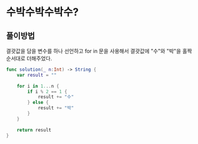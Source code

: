 # 수박수박수박수?



## 풀이방법

결괏값을 담을 변수를 하나 선언하고 for in 문을 사용해서 결괏값에 "수"와 "박"을 홀짝순서대로 더해주었다.



```swift
func solution(_ n:Int) -> String {
    var result = ""
    
    for i in 1...n {
        if i % 2 == 1 {
            result += "수"
        } else {
            result += "박"
        }
    }
    
    return result
}
```

